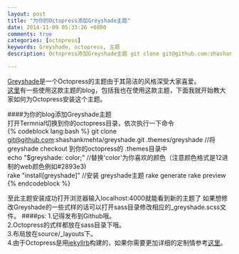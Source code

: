 ```yaml
---
layout: post
title: "为你的Octopress添加Greyshade主题"
date: 2014-11-09 05:33:26 +0800
comments: true
categories: [octopress]
keywords: Greyshade, octopress, 主题
description: Octopress添加Greyshade主题 git clone git@github.com:shashankmehta/

---
```

[Greyshade](https://github.com/shashankmehta/greyshade)是一个Octopress的主题由于其简洁的风格深受大家喜爱。  
[这里](https://github.com/shashankmehta/greyshade/wiki/Sites-using-Greyshade/)有一些使用这款主题的blog，包括我也在使用这款主题，下面我就开始教大家如何为Octopress安装这个主题。
<!-- more -->
####为你的blog添加Greyshade主题  
打开Termnial切换到你的octopress目录，依次执行一下命令  
{% codeblock lang:bash %}
git clone git@github.com:shashankmehta/greyshade.git .themes/greyshade //将greyshade checkout 到你的octopress的 .themes目录中  
echo "\$greyshade: color;" //替换'color'为你喜欢的颜色（注意颜色格式是12进制的web颜色例如#2893e3)  
rake "install[greyshade]" //安装 greyshade主题
rake generate 
rake preview 
{% endcodeblock  %}	
	
至此主题安装成功打开浏览器输入localhost:4000就能看到新的主题了 如果想修改Greyshade的一些式样的话可以打开sass目录修改相应的_greyshade.scss文件。
####ps:
1.记得发布到Github哦。  
2.Octopress的式样都放在sass目录下哦。  
3.布局放在source/_layouts下。  
4.由于Octopress是用[jekyllrb](http://jekyllrb.com/)构建的，如果你需要更加详细的定制情参考[这里](https://github.com/Shopify/liquid/wiki/Liquid-for-Designers)。

